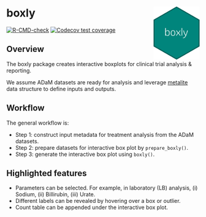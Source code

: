 # boxly <img src="man/figures/logo.png" align="right" width="120" />

<!-- badges: start -->
[![R-CMD-check](https://github.com/Merck/boxly/actions/workflows/R-CMD-check.yaml/badge.svg)](https://github.com/Merck/boxly/actions/workflows/R-CMD-check.yaml)
[![Codecov test coverage](https://codecov.io/gh/Merck/boxly/branch/main/graph/badge.svg)](https://app.codecov.io/gh/Merck/boxly?branch=main)
<!-- badges: end -->

## Overview

The boxly package creates interactive boxplots for clinical trial analysis & reporting.

We assume ADaM datasets are ready for analysis and
leverage [metalite](https://merck.github.io/metalite/) data structure to define
inputs and outputs.

## Workflow

The general workflow is:

- Step 1: construct input metadata for treatment analysis from the ADaM datasets.
- Step 2: prepare datasets for interactive box plot by `prepare_boxly()`.
- Step 3: generate the interactive box plot using `boxly()`.

## Highlighted features

- Parameters can be selected. For example, in laboratory (LB) analysis, (i) Sodium, (ii) Billirubin, (iii) Urate.
- Different labels can be revealed by hovering over a box or outlier.
- Count table can be appended under the interactive box plot.
